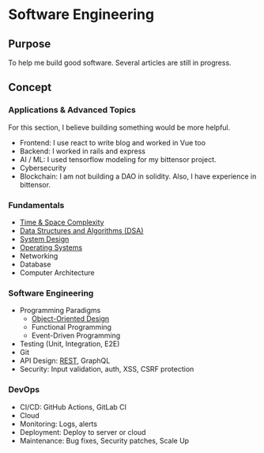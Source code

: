 # Software Engineering

## Purpose

To help me build good software. Several articles are still in progress.

## Concept

### Applications & Advanced Topics

For this section, I believe building something would be more helpful.

* Frontend: I use react to write blog and worked in Vue too
* Backend: I worked in rails and express
* AI / ML: I used tensorflow modeling for my bittensor project.
* Cybersecurity
* Blockchain: I am not building a DAO in solidity. Also, I have experience in bittensor.

### Fundamentals

* [Time & Space Complexity](concept/complexity)
* [Data Structures and Algorithms (DSA)](concept/data-structure-and-algorithm)
* [System Design](concept/system-design)
* [Operating Systems](concept/operating-system)
* Networking
* Database
* Computer Architecture

### Software Engineering

* Programming Paradigms
  * [Object-Oriented Design](concept/object-oriented-design)
  * Functional Programming
  * Event-Driven Programming
* Testing (Unit, Integration, E2E)
* Git
* API Design: [REST](concept/restful-api), GraphQL
* Security: Input validation, auth, XSS, CSRF protection

### DevOps

* CI/CD: GitHub Actions, GitLab CI
* Cloud
* Monitoring: Logs, alerts
* Deployment: Deploy to server or cloud
* Maintenance: Bug fixes, Security patches, Scale Up
